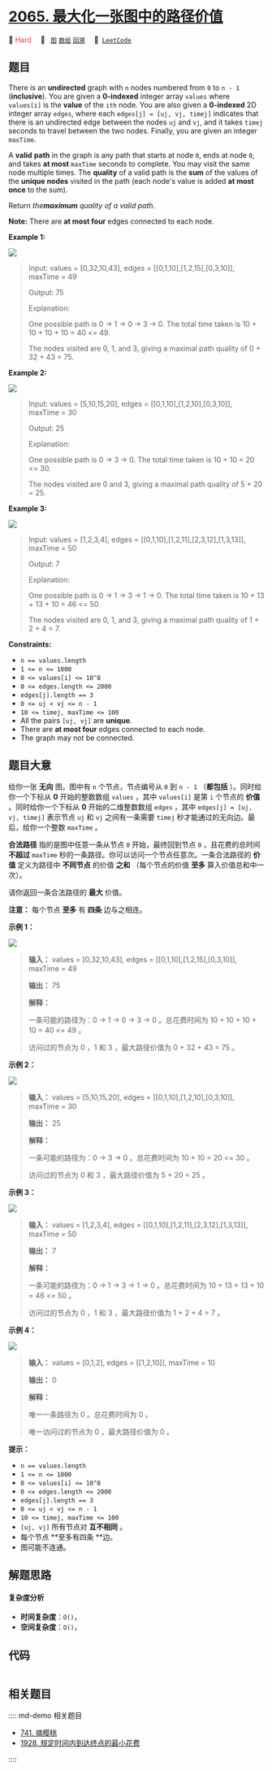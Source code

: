 # [2065. 最大化一张图中的路径价值](https://leetcode.com/problems/maximum-path-quality-of-a-graph)

🔴 <font color=#ff334b>Hard</font>&emsp; 🔖&ensp; [`图`](/leetcode/outline/tag/graph.md) [`数组`](/leetcode/outline/tag/array.md) [`回溯`](/leetcode/outline/tag/backtracking.md)&emsp; 🔗&ensp;[`LeetCode`](https://leetcode.com/problems/maximum-path-quality-of-a-graph)


## 题目

There is an **undirected** graph with `n` nodes numbered from `0` to `n - 1`
(**inclusive**). You are given a **0-indexed** integer array `values` where
`values[i]` is the **value** of the `ith` node. You are also given a
**0-indexed** 2D integer array `edges`, where each `edges[j] = [uj, vj,
timej]` indicates that there is an undirected edge between the nodes `uj` and
`vj`, and it takes `timej` seconds to travel between the two nodes. Finally,
you are given an integer `maxTime`.

A **valid** **path** in the graph is any path that starts at node `0`, ends at
node `0`, and takes **at most** `maxTime` seconds to complete. You may visit
the same node multiple times. The **quality** of a valid path is the **sum**
of the values of the **unique nodes** visited in the path (each node's value
is added **at most once** to the sum).

Return _the**maximum** quality of a valid path_.

**Note:** There are **at most four** edges connected to each node.



**Example 1:**

![](https://assets.leetcode.com/uploads/2021/10/19/ex1drawio.png)

> Input: values = [0,32,10,43], edges = [[0,1,10],[1,2,15],[0,3,10]], maxTime = 49
> 
> Output: 75
> 
> Explanation:
> 
> One possible path is 0 -> 1 -> 0 -> 3 -> 0. The total time taken is 10 + 10 + 10 + 10 = 40 <= 49.
> 
> The nodes visited are 0, 1, and 3, giving a maximal path quality of 0 + 32 + 43 = 75.

**Example 2:**

![](https://assets.leetcode.com/uploads/2021/10/19/ex2drawio.png)

> Input: values = [5,10,15,20], edges = [[0,1,10],[1,2,10],[0,3,10]], maxTime = 30
> 
> Output: 25
> 
> Explanation:
> 
> One possible path is 0 -> 3 -> 0. The total time taken is 10 + 10 = 20 <= 30.
> 
> The nodes visited are 0 and 3, giving a maximal path quality of 5 + 20 = 25.

**Example 3:**

![](https://assets.leetcode.com/uploads/2021/10/19/ex31drawio.png)

> Input: values = [1,2,3,4], edges = [[0,1,10],[1,2,11],[2,3,12],[1,3,13]], maxTime = 50
> 
> Output: 7
> 
> Explanation:
> 
> One possible path is 0 -> 1 -> 3 -> 1 -> 0. The total time taken is 10 + 13 + 13 + 10 = 46 <= 50.
> 
> The nodes visited are 0, 1, and 3, giving a maximal path quality of 1 + 2 + 4 = 7.

**Constraints:**

  * `n == values.length`
  * `1 <= n <= 1000`
  * `0 <= values[i] <= 10^8`
  * `0 <= edges.length <= 2000`
  * `edges[j].length == 3 `
  * `0 <= uj < vj <= n - 1`
  * `10 <= timej, maxTime <= 100`
  * All the pairs `[uj, vj]` are **unique**.
  * There are **at most four** edges connected to each node.
  * The graph may not be connected.


## 题目大意

给你一张 **无向**  图，图中有 `n` 个节点，节点编号从 `0` 到 `n - 1` （**都包括** ）。同时给你一个下标从 **0**
开始的整数数组 `values` ，其中 `values[i]` 是第 `i` 个节点的 **价值**  。同时给你一个下标从 **0**
开始的二维整数数组 `edges` ，其中 `edges[j] = [uj, vj, timej]` 表示节点 `uj` 和 `vj` 之间有一条需要
`timej` 秒才能通过的无向边。最后，给你一个整数 `maxTime` 。

**合法路径**  指的是图中任意一条从节点 `0` 开始，最终回到节点 `0` ，且花费的总时间 **不超过**  `maxTime`
秒的一条路径。你可以访问一个节点任意次。一条合法路径的 **价值**  定义为路径中 **不同节点**  的价值 **之和**  （每个节点的价值
**至多**  算入价值总和中一次）。

请你返回一条合法路径的 **最大**  价值。

**注意：** 每个节点 **至多**  有 **四条**  边与之相连。



**示例 1：**

![](https://assets.leetcode.com/uploads/2021/10/19/ex1drawio.png)

> 
> 
> 
> 
> 
> **输入：** values = [0,32,10,43], edges = [[0,1,10],[1,2,15],[0,3,10]], maxTime = 49
> 
> **输出：** 75
> 
> **解释：**
> 
> 一条可能的路径为：0 -> 1 -> 0 -> 3 -> 0 。总花费时间为 10 + 10 + 10 + 10 = 40 <= 49 。
> 
> 访问过的节点为 0 ，1 和 3 ，最大路径价值为 0 + 32 + 43 = 75 。
> 
> 

**示例 2：**

![](https://assets.leetcode.com/uploads/2021/10/19/ex2drawio.png)

> 
> 
> 
> 
> 
> **输入：** values = [5,10,15,20], edges = [[0,1,10],[1,2,10],[0,3,10]], maxTime = 30
> 
> **输出：** 25
> 
> **解释：**
> 
> 一条可能的路径为：0 -> 3 -> 0 。总花费时间为 10 + 10 = 20 <= 30 。
> 
> 访问过的节点为 0 和 3 ，最大路径价值为 5 + 20 = 25 。
> 
> 

**示例 3：**

![](https://assets.leetcode.com/uploads/2021/10/19/ex31drawio.png)

> 
> 
> 
> 
> 
> **输入：** values = [1,2,3,4], edges = [[0,1,10],[1,2,11],[2,3,12],[1,3,13]], maxTime = 50
> 
> **输出：** 7
> 
> **解释：**
> 
> 一条可能的路径为：0 -> 1 -> 3 -> 1 -> 0 。总花费时间为 10 + 13 + 13 + 10 = 46 <= 50 。
> 
> 访问过的节点为 0 ，1 和 3 ，最大路径价值为 1 + 2 + 4 = 7 。

**示例 4：**

**![](https://assets.leetcode.com/uploads/2021/10/21/ex4drawio.png)**

> 
> 
> 
> 
> 
> **输入：** values = [0,1,2], edges = [[1,2,10]], maxTime = 10
> 
> **输出：** 0
> 
> **解释：**
> 
> 唯一一条路径为 0 。总花费时间为 0 。
> 
> 唯一访问过的节点为 0 ，最大路径价值为 0 。
> 
> 



**提示：**

  * `n == values.length`
  * `1 <= n <= 1000`
  * `0 <= values[i] <= 10^8`
  * `0 <= edges.length <= 2000`
  * `edges[j].length == 3 `
  * `0 <= uj < vj <= n - 1`
  * `10 <= timej, maxTime <= 100`
  * `[uj, vj]` 所有节点对 **互不相同**  。
  * 每个节点 **至多有四条  **边。
  * 图可能不连通。


## 解题思路

#### 复杂度分析

- **时间复杂度**：`O()`，
- **空间复杂度**：`O()`，

## 代码

```javascript

```

## 相关题目

:::: md-demo 相关题目
- [741. 摘樱桃](https://leetcode.com/problems/cherry-pickup)
- [1928. 规定时间内到达终点的最小花费](https://leetcode.com/problems/minimum-cost-to-reach-destination-in-time)

::::
